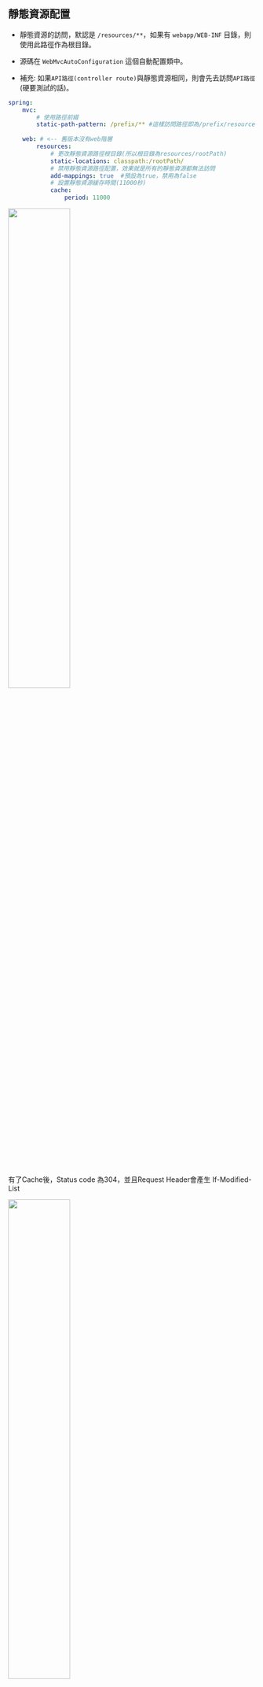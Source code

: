 ## 靜態資源配置

* 靜態資源的訪問，默認是 `/resources/**`，如果有 `webapp/WEB-INF` 目錄，則使用此路徑作為根目錄。

* 源碼在 `WebMvcAutoConfiguration` 這個自動配置類中。

* 補充: 如果`API路徑(controller route)`與靜態資源相同，則會先去訪問`API路徑`(硬要測試的話)。



```yml
spring:
    mvc:
        # 使用路徑前綴
        static-path-pattern: /prefix/** #這樣訪問路徑即為/prefix/resources/**
    
    web: # <-- 舊版本沒有web階層
        resources:
            # 更改靜態資源路徑根目錄(所以根目錄為resources/rootPath)
            static-locations: classpath:/rootPath/
            # 禁用靜態資源路徑配置，效果就是所有的靜態資源都無法訪問
            add-mappings: true  #預設為true，禁用為false
            # 設置靜態資源緩存時間(11000秒)
            cache:
                period: 11000
```

<img src="https://user-images.githubusercontent.com/63166397/204546300-859ff0f9-d002-4ffb-a2d6-257171e4e38a.png" width="50%">

有了Cache後，Status code 為304，並且Request Header會產生 If-Modified-List

<img src="https://user-images.githubusercontent.com/63166397/204546386-c252e9d5-c644-48cb-b858-5b9666fbaf40.png" width="50%">

